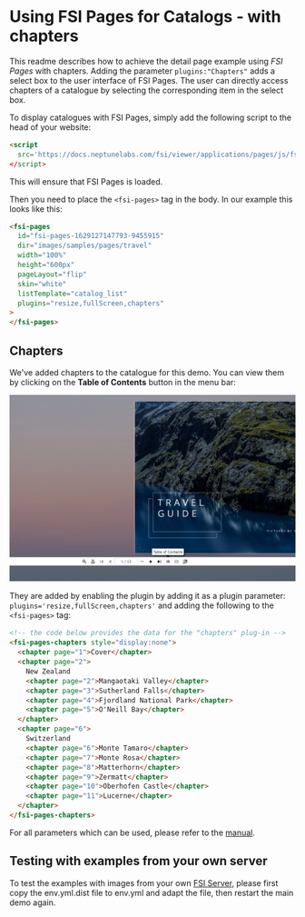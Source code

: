 # Using FSI Pages for Catalogs - with chapters

This readme describes how to achieve the detail page example using _FSI Pages_ with chapters.
Adding the parameter `plugins:"Chapters"` adds a select box to the user interface of FSI Pages.
The user can directly access chapters of a catalogue by selecting the corresponding item in the select box.

To display catalogues with FSI Pages, simply add the following script to the head of your website:

```html
<script
  src='https://docs.neptunelabs.com/fsi/viewer/applications/pages/js/fsipages.js'
</script>
```

This will ensure that FSI Pages is loaded.

Then you need to place the `<fsi-pages>` tag in the body.
In our example this looks like this:

```html
<fsi-pages
  id="fsi-pages-1629127147793-9455915"
  dir="images/samples/pages/travel"
  width="100%"
  height="600px"
  pageLayout="flip"
  skin="white"
  listTemplate="catalog_list"
  plugins="resize,fullScreen,chapters"
>
</fsi-pages>
```

## Chapters

We've added chapters to the catalogue for this demo. You can view them by clicking on the **Table of Contents** button in the menu bar:

![Config Image](readme-chapters.png)

They are added by enabling the plugin by adding it as a plugin parameter: `plugins='resize,fullScreen,chapters'` and adding the following to the `<fsi-pages>` tag:

```html
<!-- the code below provides the data for the "chapters" plug-in -->
<fsi-pages-chapters style="display:none">
  <chapter page="1">Cover</chapter>
  <chapter page="2">
    New Zealand
    <chapter page="2">Mangaotaki Valley</chapter>
    <chapter page="3">Sutherland Falls</chapter>
    <chapter page="4">Fjordland National Park</chapter>
    <chapter page="5">O'Neill Bay</chapter>
  </chapter>
  <chapter page="6">
    Switzerland
    <chapter page="6">Monte Tamaro</chapter>
    <chapter page="7">Monte Rosa</chapter>
    <chapter page="8">Matterhorn</chapter>
    <chapter page="9">Zermatt</chapter>
    <chapter page="10">Oberhofen Castle</chapter>
    <chapter page="11">Lucerne</chapter>
  </chapter>
</fsi-pages-chapters>
```

For all parameters which can be used, please refer to the [manual](https://docs.neptunelabs.com/fsi-viewer/latest/fsi-pages).

## Testing with examples from your own server

To test the examples with images from your own [FSI Server](https://www.neptunelabs.com/fsi-server/), please first copy the env.yml.dist file to env.yml and adapt the file, then restart the main demo again.
